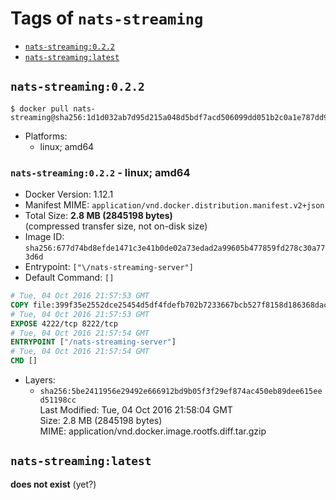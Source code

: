 <!-- THIS FILE IS GENERATED VIA './update-remote.sh' -->

# Tags of `nats-streaming`

-	[`nats-streaming:0.2.2`](#nats-streaming022)
-	[`nats-streaming:latest`](#nats-streaminglatest)

## `nats-streaming:0.2.2`

```console
$ docker pull nats-streaming@sha256:1d1d032ab7d95d215a048d5bdf7acd506099dd051b2c0a1e787dd9fc012356f6
```

-	Platforms:
	-	linux; amd64

### `nats-streaming:0.2.2` - linux; amd64

-	Docker Version: 1.12.1
-	Manifest MIME: `application/vnd.docker.distribution.manifest.v2+json`
-	Total Size: **2.8 MB (2845198 bytes)**  
	(compressed transfer size, not on-disk size)
-	Image ID: `sha256:677d74bd8efde1471c3e41b0de02a73edad2a99605b477859fd278c30a773d6d`
-	Entrypoint: `["\/nats-streaming-server"]`
-	Default Command: `[]`

```dockerfile
# Tue, 04 Oct 2016 21:57:53 GMT
COPY file:399f35e2552dce25454d5df4fdefb702b7233667bcb527f8158d186368dac0dc in /nats-streaming-server 
# Tue, 04 Oct 2016 21:57:53 GMT
EXPOSE 4222/tcp 8222/tcp
# Tue, 04 Oct 2016 21:57:54 GMT
ENTRYPOINT ["/nats-streaming-server"]
# Tue, 04 Oct 2016 21:57:54 GMT
CMD []
```

-	Layers:
	-	`sha256:5be2411956e29492e666912bd9b05f3f29ef874ac450eb89dee615eed51198cc`  
		Last Modified: Tue, 04 Oct 2016 21:58:04 GMT  
		Size: 2.8 MB (2845198 bytes)  
		MIME: application/vnd.docker.image.rootfs.diff.tar.gzip

## `nats-streaming:latest`

**does not exist** (yet?)

